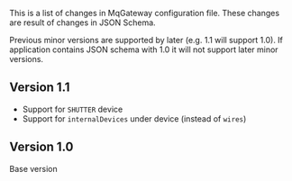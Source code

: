 This is a list of changes in MqGateway configuration file.
These changes are result of changes in JSON Schema. 

Previous minor versions are supported by later (e.g. 1.1 will support 1.0).
If application contains JSON schema with 1.0 it will not support later minor versions.   

## Version 1.1
- Support for `SHUTTER` device
- Support for `internalDevices` under device (instead of `wires`) 


## Version 1.0
Base version 